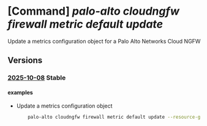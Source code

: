 # [Command] _palo-alto cloudngfw firewall metric default update_

Update a metrics configuration object for a Palo Alto Networks Cloud NGFW

## Versions

### [2025-10-08](/Resources/mgmt-plane/L3N1YnNjcmlwdGlvbnMve30vcmVzb3VyY2Vncm91cHMve30vcHJvdmlkZXJzL3BhbG9hbHRvbmV0d29ya3MuY2xvdWRuZ2Z3L2ZpcmV3YWxscy97fS9tZXRyaWNzL2RlZmF1bHQ=/2025-10-08.xml) **Stable**

<!-- mgmt-plane /subscriptions/{}/resourcegroups/{}/providers/paloaltonetworks.cloudngfw/firewalls/{}/metrics/default 2025-10-08 -->

#### examples

- Update a metrics configuration object
    ```bash
        palo-alto cloudngfw firewall metric default update --resource-group MyResourceGroup -firewall-name MyCloudngfwFirewall
    ```
